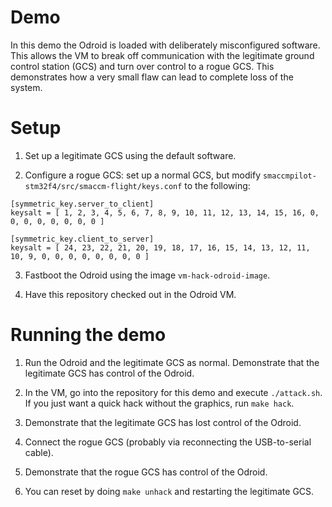 Demo
====

In this demo the Odroid is loaded with deliberately misconfigured
software. This allows the VM to break off communication with the
legitimate ground control station (GCS) and turn over control to a
rogue GCS. This demonstrates how a very small flaw can lead to
complete loss of the system.

Setup
=====

1. Set up a legitimate GCS using the default software.

2. Configure a rogue GCS: set up a normal GCS, but modify
`smaccmpilot-stm32f4/src/smaccm-flight/keys.conf` to the following:

```
[symmetric_key.server_to_client]
keysalt = [ 1, 2, 3, 4, 5, 6, 7, 8, 9, 10, 11, 12, 13, 14, 15, 16, 0, 0, 0, 0, 0, 0, 0, 0 ]

[symmetric_key.client_to_server]
keysalt = [ 24, 23, 22, 21, 20, 19, 18, 17, 16, 15, 14, 13, 12, 11, 10, 9, 0, 0, 0, 0, 0, 0, 0, 0 ]
```

3. Fastboot the Odroid using the image `vm-hack-odroid-image`.

4. Have this repository checked out in the Odroid VM.

Running the demo
================

1. Run the Odroid and the legitimate GCS as normal. Demonstrate that
the legitimate GCS has control of the Odroid.

2. In the VM, go into the repository for this demo and execute
`./attack.sh`. If you just want a quick hack without the graphics, run
`make hack`.

3. Demonstrate that the legitimate GCS has lost control of the Odroid.

4. Connect the rogue GCS (probably via reconnecting the USB-to-serial
cable).

5. Demonstrate that the rogue GCS has control of the Odroid.

6. You can reset by doing `make unhack` and restarting the legitimate
GCS.
